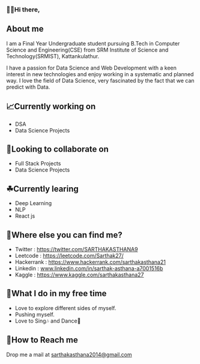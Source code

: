 ### 👨‍💻Hi there,

## About me
I am a Final Year Undergraduate student pursuing B.Tech in Computer Science and Engineering(CSE) from SRM Institute of Science and Technology(SRMIST), Kattankulathur.
  
  I have a passion for Data Science and Web Development with a keen interest in new technologies and enjoy working in a systematic and planned way. I love the field of Data Science, very fascinated by the fact that we can predict with Data.
  
## 📈Currently working on
  - DSA
  - Data Science Projects
  
## 👐Looking to collaborate on
  - Full Stack Projects
  - Data Science Projects
  
## ☘Currently learing
  - Deep Learning
  - NLP
  - React js
  
## 🤔Where else you can find me?
  - Twitter : https://twitter.com/SARTHAKASTHANA9
  - Leetcode : https://leetcode.com/Sarthak27/
  - Hackerrank : https://www.hackerrank.com/sarthakasthana21
  - Linkedin : www.linkedin.com/in/sarthak-asthana-a7001516b
  - Kaggle : https://www.kaggle.com/sarthakasthana27
  
## 🤗What I do in my free time
  - Love to explore different sides of myself.
  - Pushing myself.
  - Love to Sing🎶 and Dance🕺
  
## 📧How to Reach me
  Drop me a mail at sarthakasthana2014@gmail.com 
